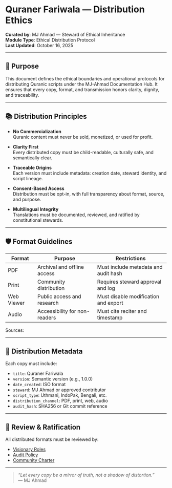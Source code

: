 # Quraner Fariwala — Distribution Ethics

**Curated by**: MJ Ahmad — Steward of Ethical Inheritance  
**Module Type**: Ethical Distribution Protocol  
**Last Updated**: October 16, 2025

---

## 🧭 Purpose

This document defines the ethical boundaries and operational protocols for distributing Quranic scripts under the MJ-Ahmad Documentation Hub. It ensures that every copy, format, and transmission honors clarity, dignity, and traceability.

---

## 📚 Distribution Principles

- **No Commercialization**  
  Quranic content must never be sold, monetized, or used for profit.

- **Clarity First**  
  Every distributed copy must be child-readable, culturally safe, and semantically clear.

- **Traceable Origins**  
  Each version must include metadata: creation date, steward identity, and script lineage.

- **Consent-Based Access**  
  Distribution must be opt-in, with full transparency about format, source, and purpose.

- **Multilingual Integrity**  
  Translations must be documented, reviewed, and ratified by constitutional stewards.

---

## 🛡️ Format Guidelines

| Format        | Purpose                          | Restrictions                          |
|---------------|----------------------------------|----------------------------------------|
| PDF           | Archival and offline access      | Must include metadata and audit hash   |
| Print         | Community distribution           | Requires steward approval and log      |
| Web Viewer    | Public access and research       | Must disable modification and export   |
| Audio         | Accessibility for non-readers    | Must cite reciter and timestamp        |

Sources: 

---

## 🧾 Distribution Metadata

Each copy must include:

- `title`: Quraner Fariwala  
- `version`: Semantic version (e.g., 1.0.0)  
- `date_created`: ISO format  
- `steward`: MJ Ahmad or approved contributor  
- `script_type`: Uthmani, IndoPak, Bengali, etc.  
- `distribution_channel`: PDF, print, web, audio  
- `audit_hash`: SHA256 or Git commit reference

---

## 🧠 Review & Ratification

All distributed formats must be reviewed by:

- [Visionary Roles](../governance/visionary-roles.md)  
- [Audit Policy](../audit-policy.md)  
- [Community Charter](../community-charter.md)

---

> _“Let every copy be a mirror of truth, not a shadow of distortion.”_  
> — MJ Ahmad

